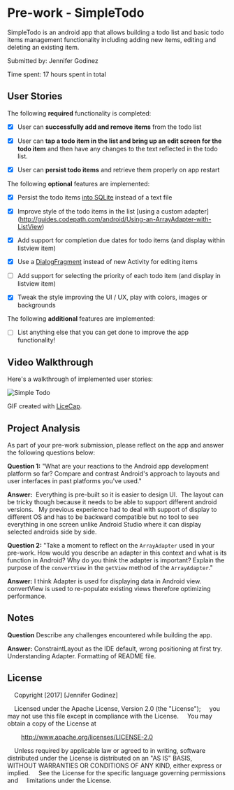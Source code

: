# Pre-work - SimpleTodo

SimpleTodo is an android app that allows building a todo list and basic todo items management functionality including adding new items, editing and deleting an existing item.

Submitted by: Jennifer Godinez

Time spent: 17 hours spent in total

## User Stories

The following **required** functionality is completed:

*[x] User can **successfully add and remove items** from the todo list

*[x] User can **tap a todo item in the list and bring up an edit screen for the todo item** and then have any changes to the text reflected in the todo list.

*[x] User can **persist todo items** and retrieve them properly on app restart

The following **optional** features are implemented:

*[x] Persist the todo items [into SQLite](http://guides.codepath.com/android/Persisting-Data-to-the-Device#sqlite) instead of a text file

*[x] Improve style of the todo items in the list [using a custom adapter] (http://guides.codepath.com/android/Using-an-ArrayAdapter-with-ListView)

*[x] Add support for completion due dates for todo items (and display within listview item)

*[x] Use a [DialogFragment](http://guides.codepath.com/android/Using-DialogFragment) instead of new Activity for editing items

*[ ] Add support for selecting the priority of each todo item (and display in listview item)

*[x] Tweak the style improving the UI / UX, play with colors, images or backgrounds

The following **additional** features are implemented:

*[ ] List anything else that you can get done to improve the app functionality!

## Video Walkthrough

Here's a walkthrough of implemented user stories:

![Simple Todo](http://imgur.com/n7JQgkk.gif "Jennifer's Simple Todo")

GIF created with [LiceCap](http://www.cockos.com/licecap/).

## Project Analysis

As part of your pre-work submission, please reflect on the app and answer the following questions below:

**Question 1:** "What are your reactions to the Android app development platform so far? Compare and contrast Android's approach to layouts and user interfaces in past platforms you've used."

**Answer:** 
Everything is pre-built so it is easier to design UI.  The layout can be tricky though because it needs to be able to support different android versions.   My previous experience had to deal with support of display to different OS and has to be backward compatible but no tool to see everything in one screen unlike Android Studio where it can display selected androids side by side.


**Question 2:** "Take a moment to reflect on the `ArrayAdapter` used in your pre-work. How would you describe an adapter in this context and what is its function in Android? Why do you think the adapter is important? Explain the purpose of the `convertView` in the `getView` method of the `ArrayAdapter`."

**Answer:**
I think Adapter is used for displaying data in Android view.  convertView is used to re-populate existing views therefore optimizing performance.

## Notes

**Question** Describe any challenges encountered while building the app.

**Answer:**
ConstraintLayout as the IDE default, wrong positioning at first try.   Understanding Adapter. Formatting of README file.

## License

    Copyright [2017] [Jennifer Godinez]

    Licensed under the Apache License, Version 2.0 (the "License");
    you may not use this file except in compliance with the License.
    You may obtain a copy of the License at

        http://www.apache.org/licenses/LICENSE-2.0

    Unless required by applicable law or agreed to in writing, software
    distributed under the License is distributed on an "AS IS" BASIS,
    WITHOUT WARRANTIES OR CONDITIONS OF ANY KIND, either express or implied.
    See the License for the specific language governing permissions and
    limitations under the License.




